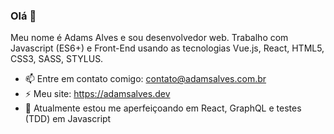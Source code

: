 ### Olá 👋
Meu nome é Adams Alves e sou desenvolvedor web.
Trabalho com Javascript (ES6+) e Front-End usando as tecnologias Vue.js, React, HTML5, CSS3, SASS, STYLUS.

- 📫 Entre em contato comigo: contato@adamsalves.com.br
- ⚡ Meu site: https://adamsalves.dev
- 🌱 Atualmente estou me aperfeiçoando em React, GraphQL e testes (TDD) em Javascript 

<!--
**adamsalves/adamsalves** is a ✨ _special_ ✨ repository because its `README.md` (this file) appears on your GitHub profile.

Here are some ideas to get you started:

- 🔭 I’m currently working on ...
- 🌱 I’m currently learning ...
- 👯 I’m looking to collaborate on ...
- 🤔 I’m looking for help with ...
- 💬 Ask me about ...
- 📫 How to reach me: ...
- 😄 Pronouns: ...
- ⚡ Fun fact: ...
-->
